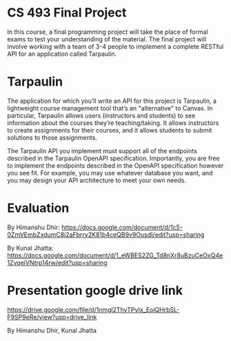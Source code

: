 # CS 493 Final Project

In this course, a final programming project will take the place of formal exams to test your understanding of the material. The final project will involve working with a team of 3-4 people to implement a complete RESTful API for an application called Tarpaulin.

# Tarpaulin
The application for which you’ll write an API for this project is Tarpaulin, a lightweight course management tool that’s an "alternative" to Canvas. In particular, Tarpaulin allows users (instructors and students) to see information about the courses they’re teaching/taking. It allows instructors to create assignments for their courses, and it allows students to submit solutions to those assignments.

The Tarpaulin API you implement must support all of the endpoints described in the Tarpaulin OpenAPI specification. Importantly, you are free to implement the endpoints described in the OpenAPI specification however you see fit. For example, you may use whatever database you want, and you may design your API architecture to meet your own needs.
#

# Evaluation
By Himanshu Dhir:
https://docs.google.com/document/d/1c5-0ZmVEmbZxdumC8j2aFbrry2K81b4ceQB9v9OusdI/edit?usp=sharing

By Kunal Jhatta:
https://docs.google.com/document/d/1_eWBES2ZG_Td8nXr8uBzuCeOxQ4e1ZvqeiVNtrp14rw/edit?usp=sharing
#

# Presentation google drive link

https://drive.google.com/file/d/1nmgl2ThyTPyIx_EoiQHrbSL-F9SP9eRe/view?usp=drive_link 



By Himanshu Dhir, Kunal Jhatta